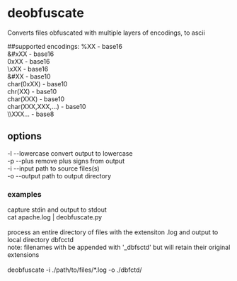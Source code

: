 # deobfuscate
Converts files obfuscated with multiple layers of encodings, to ascii<br>

##supported encodings:
%XX - base16<br>
&#xXX - base16<br>
0xXX - base16<br>
\\xXX - base16<br>
&#XX - base10<br>
char(0xXX) - base10<br>
chr(XX) - base10<br>
char(XXX) - base10<br>
char(XXX,XXX,...) - base10<br>
\\\\XXX... - base8<br>


## options
-l --lowercase convert output to lowercase<br>
-p --plus remove plus signs from output<br>
-i --input path to source files(s)<br>
-o --output path to output directory

### examples
capture stdin and output to stdout<br>
    cat apache.log | deobfuscate.py<br>
<br>
process an entire directory of files with the extensiton .log and output to local directory dbfcctd<br>
  note: filenames with be appended with '_dbfsctd' but will retain their original extensions<br>     
    deobfuscate -i ./path/to/files/*.log -o ./dbfctd/ 

